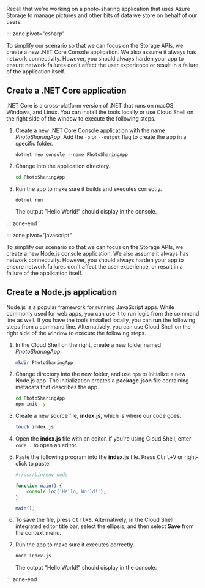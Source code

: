 Recall that we're working on a photo-sharing application that uses Azure Storage to manage pictures and other bits of data we store on behalf of our users.

::: zone pivot="csharp"

To simplify our scenario so that we can focus on the Storage APIs, we create a new .NET Core Console application. We also assume it always has network connectivity. However, you should always harden your app to ensure network failures don't affect the user experience or result in a failure of the application itself.

## Create a .NET Core application

.NET Core is a cross-platform version of .NET that runs on macOS, Windows, and Linux. You can install the tools locally or use Cloud Shell on the right side of the window to execute the following steps.

1. Create a new .NET Core Console application with the name *PhotoSharingApp*. Add the `-o` or `--output` flag to create the app in a specific folder.

    ```dotnetcli
    dotnet new console --name PhotoSharingApp
    ```

1. Change into the application directory.

    ```bash
    cd PhotoSharingApp
    ```

1. Run the app to make sure it builds and executes correctly.

    ```dotnetcli
    dotnet run
    ```

     The output "Hello World!" should display in the console.

::: zone-end

::: zone pivot="javascript"

To simplify our scenario so that we can focus on the Storage APIs, we create a new Node.js console application. We also assume it always has network connectivity. However, you should always harden your app to ensure network failures don't affect the user experience, or result in a failure of the application itself.

## Create a Node.js application

Node.js is a popular framework for running JavaScript apps. While commonly used for web apps, you can use it to run logic from the command line as well. If you have the tools installed locally, you can run the following steps from a command line. Alternatively, you can use Cloud Shell on the right side of the window to execute the following steps.

1. In the Cloud Shell on the right, create a new folder named *PhotoSharingApp*.

    ```bash
    mkdir PhotoSharingApp
    ```

1. Change directory into the new folder, and use `npm` to initialize a new Node.js app. The initialization creates a **package.json** file containing metadata that describes the app.

    ```bash
    cd PhotoSharingApp
    npm init -y
    ```

1. Create a new source file, **index.js**, which is where our code goes.

    ```bash
    touch index.js
    ```

1. Open the **index.js** file with an editor. If you're using Cloud Shell, enter `code .` to open an editor.

1. Paste the following program into the **index.js** file. Press <kbd>Ctrl+V</kbd> or right-click to paste.

    ```javascript
    #!/usr/bin/env node
    
    function main() {
        console.log('Hello, World!');
    }
    
    main();
    ```

1. To save the file, press <kbd>Ctrl+S</kbd>. Alternatively, in the Cloud Shell integrated editor title bar, select the ellipsis, and then select **Save** from the context menu.

1. Run the app to make sure it executes correctly.

    ```bash
    node index.js
    ```

     The output "Hello World!" should display in the console.

::: zone-end
